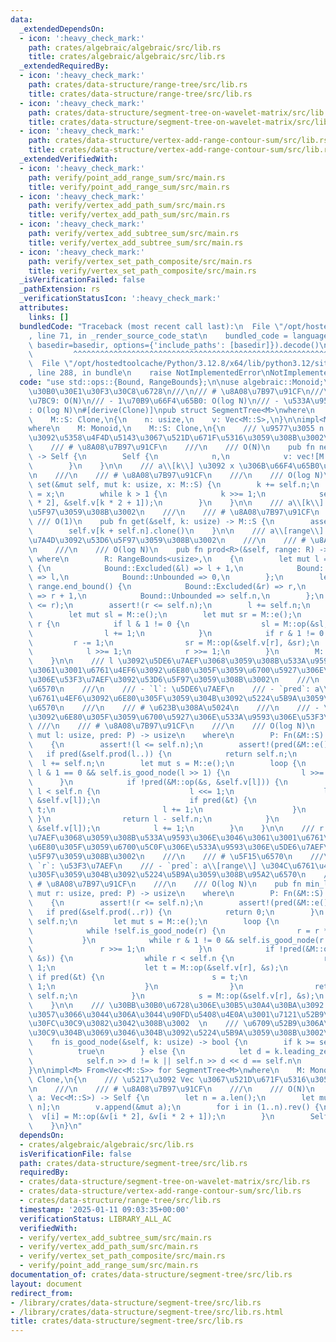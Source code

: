 ```yaml
---
data:
  _extendedDependsOn:
  - icon: ':heavy_check_mark:'
    path: crates/algebraic/algebraic/src/lib.rs
    title: crates/algebraic/algebraic/src/lib.rs
  _extendedRequiredBy:
  - icon: ':heavy_check_mark:'
    path: crates/data-structure/range-tree/src/lib.rs
    title: crates/data-structure/range-tree/src/lib.rs
  - icon: ':heavy_check_mark:'
    path: crates/data-structure/segment-tree-on-wavelet-matrix/src/lib.rs
    title: crates/data-structure/segment-tree-on-wavelet-matrix/src/lib.rs
  - icon: ':heavy_check_mark:'
    path: crates/data-structure/vertex-add-range-contour-sum/src/lib.rs
    title: crates/data-structure/vertex-add-range-contour-sum/src/lib.rs
  _extendedVerifiedWith:
  - icon: ':heavy_check_mark:'
    path: verify/point_add_range_sum/src/main.rs
    title: verify/point_add_range_sum/src/main.rs
  - icon: ':heavy_check_mark:'
    path: verify/vertex_add_path_sum/src/main.rs
    title: verify/vertex_add_path_sum/src/main.rs
  - icon: ':heavy_check_mark:'
    path: verify/vertex_add_subtree_sum/src/main.rs
    title: verify/vertex_add_subtree_sum/src/main.rs
  - icon: ':heavy_check_mark:'
    path: verify/vertex_set_path_composite/src/main.rs
    title: verify/vertex_set_path_composite/src/main.rs
  _isVerificationFailed: false
  _pathExtension: rs
  _verificationStatusIcon: ':heavy_check_mark:'
  attributes:
    links: []
  bundledCode: "Traceback (most recent call last):\n  File \"/opt/hostedtoolcache/Python/3.12.8/x64/lib/python3.12/site-packages/onlinejudge_verify/documentation/build.py\"\
    , line 71, in _render_source_code_stat\n    bundled_code = language.bundle(stat.path,\
    \ basedir=basedir, options={'include_paths': [basedir]}).decode()\n          \
    \         ^^^^^^^^^^^^^^^^^^^^^^^^^^^^^^^^^^^^^^^^^^^^^^^^^^^^^^^^^^^^^^^^^^^^^^^^^^^^^^^^^\n\
    \  File \"/opt/hostedtoolcache/Python/3.12.8/x64/lib/python3.12/site-packages/onlinejudge_verify/languages/rust.py\"\
    , line 288, in bundle\n    raise NotImplementedError\nNotImplementedError\n"
  code: "use std::ops::{Bound, RangeBounds};\n\nuse algebraic::Monoid;\n\n/// \u30BB\
    \u30B0\u30E1\u30F3\u30C8\u6728\n///\n/// # \u8A08\u7B97\u91CF\n///\n/// - \u69CB\
    \u7BC9: O(N)\n/// - 1\u70B9\u66F4\u65B0: O(log N)\n/// - \u533A\u9593\u53D6\u5F97\
    : O(log N)\n#[derive(Clone)]\npub struct SegmentTree<M>\nwhere\n    M: Monoid,\n\
    \    M::S: Clone,\n{\n    n: usize,\n    v: Vec<M::S>,\n}\n\nimpl<M> SegmentTree<M>\n\
    where\n    M: Monoid,\n    M::S: Clone,\n{\n    /// \u9577\u3055 n \u306E\u5217\
    \u3092\u5358\u4F4D\u5143\u3067\u521D\u671F\u5316\u3059\u308B\u3002\n    ///\n\
    \    /// # \u8A08\u7B97\u91CF\n    ///\n    /// O(N)\n    pub fn new(n: usize)\
    \ -> Self {\n        Self {\n            n,\n            v: vec![M::e(); n * 2],\n\
    \        }\n    }\n\n    /// a\\[k\\] \u3092 x \u306B\u66F4\u65B0\u3059\u308B\u3002\
    \n    ///\n    /// # \u8A08\u7B97\u91CF\n    ///\n    /// O(log N)\n    pub fn\
    \ set(&mut self, mut k: usize, x: M::S) {\n        k += self.n;\n        self.v[k]\
    \ = x;\n        while k > 1 {\n            k >>= 1;\n            self.v[k] = M::op(&self.v[k\
    \ * 2], &self.v[k * 2 + 1]);\n        }\n    }\n\n    /// a\\[k\\] \u3092\u53D6\
    \u5F97\u3059\u308B\u3002\n    ///\n    /// # \u8A08\u7B97\u91CF\n    ///\n   \
    \ /// O(1)\n    pub fn get(&self, k: usize) -> M::S {\n        assert!(k < self.n);\n\
    \        self.v[k + self.n].clone()\n    }\n\n    /// a\\[range\\] \u306E\u7DCF\
    \u7A4D\u3092\u53D6\u5F97\u3059\u308B\u3002\n    ///\n    /// # \u8A08\u7B97\u91CF\
    \n    ///\n    /// O(log N)\n    pub fn prod<R>(&self, range: R) -> M::S\n   \
    \ where\n        R: RangeBounds<usize>,\n    {\n        let mut l = match range.start_bound()\
    \ {\n            Bound::Excluded(&l) => l + 1,\n            Bound::Included(&l)\
    \ => l,\n            Bound::Unbounded => 0,\n        };\n        let mut r = match\
    \ range.end_bound() {\n            Bound::Excluded(&r) => r,\n            Bound::Included(&r)\
    \ => r + 1,\n            Bound::Unbounded => self.n,\n        };\n        assert!(l\
    \ <= r);\n        assert!(r <= self.n);\n        l += self.n;\n        r += self.n;\n\
    \        let mut sl = M::e();\n        let mut sr = M::e();\n        while l <\
    \ r {\n            if l & 1 != 0 {\n                sl = M::op(&sl, &self.v[l]);\n\
    \                l += 1;\n            }\n            if r & 1 != 0 {\n       \
    \         r -= 1;\n                sr = M::op(&self.v[r], &sr);\n            }\n\
    \            l >>= 1;\n            r >>= 1;\n        }\n        M::op(&sl, &sr)\n\
    \    }\n\n    /// l \u3092\u5DE6\u7AEF\u3068\u3059\u308B\u533A\u9593\u306E\u3046\
    \u3061\u3001\u6761\u4EF6\u3092\u6E80\u305F\u3059\u6700\u5927\u306E\u533A\u9593\
    \u306E\u53F3\u7AEF\u3092\u53D6\u5F97\u3059\u308B\u3002\n    ///\n    /// # \u5F15\
    \u6570\n    ///\n    /// - `l`: \u5DE6\u7AEF\n    /// - `pred`: a\\[range\\] \u304C\
    \u6761\u4EF6\u3092\u6E80\u305F\u3059\u304B\u3092\u5224\u5B9A\u3059\u308B\u95A2\
    \u6570\n    ///\n    /// # \u623B\u308A\u5024\n    ///\n    /// - \u6761\u4EF6\
    \u3092\u6E80\u305F\u3059\u6700\u5927\u306E\u533A\u9593\u306E\u53F3\u7AEF\n   \
    \ ///\n    /// # \u8A08\u7B97\u91CF\n    ///\n    /// O(log N)\n    pub fn max_right<P>(&self,\
    \ mut l: usize, pred: P) -> usize\n    where\n        P: Fn(&M::S) -> bool,\n\
    \    {\n        assert!(l <= self.n);\n        assert!(pred(&M::e()));\n     \
    \   if pred(&self.prod(l..)) {\n            return self.n;\n        }\n      \
    \  l += self.n;\n        let mut s = M::e();\n        loop {\n            while\
    \ l & 1 == 0 && self.is_good_node(l >> 1) {\n                l >>= 1;\n      \
    \      }\n            if !pred(&M::op(&s, &self.v[l])) {\n                while\
    \ l < self.n {\n                    l <<= 1;\n                    let t = M::op(&s,\
    \ &self.v[l]);\n                    if pred(&t) {\n                        s =\
    \ t;\n                        l += 1;\n                    }\n               \
    \ }\n                return l - self.n;\n            }\n            s = M::op(&s,\
    \ &self.v[l]);\n            l += 1;\n        }\n    }\n\n    /// r \u3092\u53F3\
    \u7AEF\u3068\u3059\u308B\u533A\u9593\u306E\u3046\u3061\u3001\u6761\u4EF6\u3092\
    \u6E80\u305F\u3059\u6700\u5C0F\u306E\u533A\u9593\u306E\u5DE6\u7AEF\u3092\u53D6\
    \u5F97\u3059\u308B\u3002\n    ///\n    /// # \u5F15\u6570\n    ///\n    /// -\
    \ `r`: \u53F3\u7AEF\n    /// - `pred`: a\\[range\\] \u304C\u6761\u4EF6\u3092\u6E80\
    \u305F\u3059\u304B\u3092\u5224\u5B9A\u3059\u308B\u95A2\u6570\n    ///\n    ///\
    \ # \u8A08\u7B97\u91CF\n    ///\n    /// O(log N)\n    pub fn min_left<P>(&self,\
    \ mut r: usize, pred: P) -> usize\n    where\n        P: Fn(&M::S) -> bool,\n\
    \    {\n        assert!(r <= self.n);\n        assert!(pred(&M::e()));\n     \
    \   if pred(&self.prod(..r)) {\n            return 0;\n        }\n        r +=\
    \ self.n;\n        let mut s = M::e();\n        loop {\n            r -= 1;\n\
    \            while !self.is_good_node(r) {\n                r = r * 2 + 1;\n \
    \           }\n            while r & 1 != 0 && self.is_good_node(r >> 1) {\n \
    \               r >>= 1;\n            }\n            if !pred(&M::op(&self.v[r],\
    \ &s)) {\n                while r < self.n {\n                    r = r * 2 +\
    \ 1;\n                    let t = M::op(&self.v[r], &s);\n                   \
    \ if pred(&t) {\n                        s = t;\n                        r -=\
    \ 1;\n                    }\n                }\n                return r + 1 -\
    \ self.n;\n            }\n            s = M::op(&self.v[r], &s);\n        }\n\
    \    }\n\n    /// \u30BB\u30B0\u6728\u306E\u30B5\u30A4\u30BA\u3092 2 \u51AA\u306B\
    \u3057\u3066\u3044\u306A\u3044\u90FD\u5408\u4E0A\u3001\u7121\u52B9\u306A\u30CE\
    \u30FC\u30C9\u3082\u3042\u308B\u3002  \n    /// \u6709\u52B9\u306A\u30CE\u30FC\
    \u30C9\u304B\u3069\u3046\u304B\u3092\u5224\u5B9A\u3059\u308B\u3002\n    #[inline]\n\
    \    fn is_good_node(&self, k: usize) -> bool {\n        if k >= self.n {\n  \
    \          true\n        } else {\n            let d = k.leading_zeros() - self.n.leading_zeros();\n\
    \            self.n >> d != k || self.n >> d << d == self.n\n        }\n    }\n\
    }\n\nimpl<M> From<Vec<M::S>> for SegmentTree<M>\nwhere\n    M: Monoid,\n    M::S:\
    \ Clone,\n{\n    /// \u5217\u3092 Vec \u3067\u521D\u671F\u5316\u3059\u308B\u3002\
    \n    ///\n    /// # \u8A08\u7B97\u91CF\n    ///\n    /// O(N)\n    fn from(mut\
    \ a: Vec<M::S>) -> Self {\n        let n = a.len();\n        let mut v = vec![M::e();\
    \ n];\n        v.append(&mut a);\n        for i in (1..n).rev() {\n          \
    \  v[i] = M::op(&v[i * 2], &v[i * 2 + 1]);\n        }\n        Self { n, v }\n\
    \    }\n}\n"
  dependsOn:
  - crates/algebraic/algebraic/src/lib.rs
  isVerificationFile: false
  path: crates/data-structure/segment-tree/src/lib.rs
  requiredBy:
  - crates/data-structure/segment-tree-on-wavelet-matrix/src/lib.rs
  - crates/data-structure/vertex-add-range-contour-sum/src/lib.rs
  - crates/data-structure/range-tree/src/lib.rs
  timestamp: '2025-01-11 09:03:35+00:00'
  verificationStatus: LIBRARY_ALL_AC
  verifiedWith:
  - verify/vertex_add_subtree_sum/src/main.rs
  - verify/vertex_add_path_sum/src/main.rs
  - verify/vertex_set_path_composite/src/main.rs
  - verify/point_add_range_sum/src/main.rs
documentation_of: crates/data-structure/segment-tree/src/lib.rs
layout: document
redirect_from:
- /library/crates/data-structure/segment-tree/src/lib.rs
- /library/crates/data-structure/segment-tree/src/lib.rs.html
title: crates/data-structure/segment-tree/src/lib.rs
---
```

